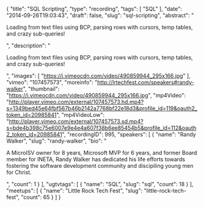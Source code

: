 {
  "title": "SQL Scripting",
  "type": "recording",
  "tags": [
    "SQL"
  ],
  "date": "2014-09-26T19:03:43",
  "draft": false,
  "slug": "sql-scripting",
  "abstract": "<p>Loading from text files using BCP, parsing rows with cursors, temp tables, and crazy sub-queries!</p>",
  "description": "<p>Loading from text files using BCP, parsing rows with cursors, temp tables, and crazy sub-queries!</p>",
  "images": [
    "https://i.vimeocdn.com/video/490859944_295x166.jpg"
  ],
  "vimeo": "107457573",
  "moreinfo": "http://lrtechfest.com/speakers#randy-walker",
  "thumbnail": "https://i.vimeocdn.com/video/490859944_295x166.jpg",
  "mp4Video": "http://player.vimeo.com/external/107457573.hd.mp4?s=1349bed45e64fbf567b46b2142a7768bf22e18d3&profile_id=119&oauth2_token_id=20985841",
  "mp4VideoLow": "http://player.vimeo.com/external/107457573.sd.mp4?s=bde4b398c75e6007e9e4e4a607f38b6ee85454b5&profile_id=112&oauth2_token_id=20985841",
  "recordingID": 995,
  "speakers": [
    {
      "name": "Randy Walker",
      "slug": "randy-walker",
      "bio": "<p>A MicroISV owner for 8 years, Microsoft MVP for 6 years, and former Board member for INETA, Randy Walker has dedicated his life efforts towards fostering the software development community and discipiling young men for Christ.</p>",
      "count": 1
    }
  ],
  "ugtvtags": [
    {
      "name": "SQL",
      "slug": "sql",
      "count": 18
    }
  ],
  "meetups": [
    {
      "name": "Little Rock Tech Fest",
      "slug": "little-rock-tech-fest",
      "count": 65
    }
  ]
}